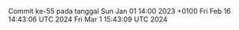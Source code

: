 Commit ke-55 pada tanggal Sun Jan 01 14:00 2023 +0100
Fri Feb 16 14:43:06 UTC 2024
Fri Mar  1 15:43:09 UTC 2024
